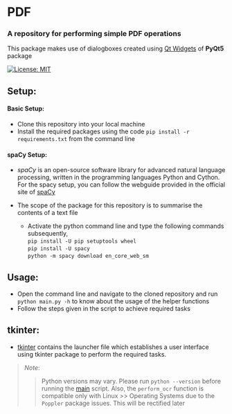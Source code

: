 # PDF
### __A repository for performing simple PDF operations__
This package makes use of dialogboxes created using 
[Qt Widgets](https://pythonspot.com/pyqt5-file-dialog/) of **PyQt5** package

[![License: MIT](https://img.shields.io/badge/License-MIT-blue.svg)](https://opensource.org/licenses/MIT)
## **Setup**:
#### **Basic Setup**:

  * Clone this repository into your local machine
  * Install the required packages using the code `pip install -r requirements.txt` from the command line
  
#### **spaCy Setup**:
* _spaCy_ is an open-source software library for advanced natural language processing, written in the programming languages Python and Cython.
  For the spacy setup, you can follow the webguide provided in the official site of [spaCy](https://spacy.io/usage)
* The scope of the package for this repository is to summarise the contents of a text file


  * Activate the python command line and type the following commands subsequently,\
    `pip install -U pip setuptools wheel`\
    `pip install -U spacy`\
    `python -m spacy download en_core_web_sm`


## **Usage**:
  * Open the command line and navigate to the cloned repository and run  `python main.py -h` to know about the usage of the helper functions 
  * Follow the steps given in the script to achieve required tasks

## **tkinter**:
* [tkinter](./tkinter/) contains the launcher file which establishes a user interface using tkinter package to perform the required tasks.
  
>*Note*:
>> Python versions may vary. Please run `python --version` before running the [main](./main.py) script. Also, the `perform_ocr` function is compatible only with Linux           >> Operating Systems due to the `Poppler` package issues. This will be rectified later 

  
